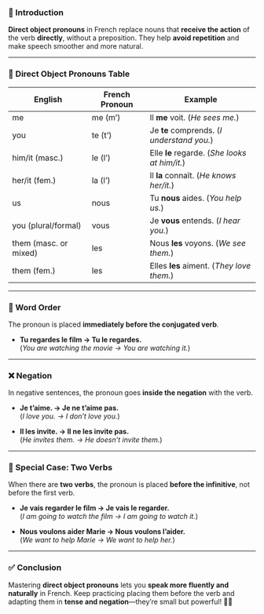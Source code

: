 
### 🎯 Introduction

**Direct object pronouns** in French replace nouns that **receive the action** of the verb **directly**, without a preposition. They help **avoid repetition** and make speech smoother and more natural.

---

### 🔑 Direct Object Pronouns Table

|**English**|**French Pronoun**|**Example**|
|---|---|---|
|me|me (m’)|Il **me** voit. (_He sees me._)|
|you|te (t’)|Je **te** comprends. (_I understand you._)|
|him/it (masc.)|le (l’)|Elle **le** regarde. (_She looks at him/it._)|
|her/it (fem.)|la (l’)|Il **la** connaît. (_He knows her/it._)|
|us|nous|Tu **nous** aides. (_You help us._)|
|you (plural/formal)|vous|Je **vous** entends. (_I hear you._)|
|them (masc. or mixed)|les|Nous **les** voyons. (_We see them._)|
|them (fem.)|les|Elles **les** aiment. (_They love them._)|

---

### 🧩 Word Order

The pronoun is placed **immediately before the conjugated verb**.

- **Tu regardes le film → Tu le regardes.**  
    (_You are watching the movie → You are watching it._)
    

---

### ❌ Negation

In negative sentences, the pronoun goes **inside the negation** with the verb.

- **Je t’aime. → Je ne t’aime pas.**  
    (_I love you. → I don’t love you._)
    
- **Il les invite. → Il ne les invite pas.**  
    (_He invites them. → He doesn’t invite them._)
    

---

### 📌 Special Case: Two Verbs

When there are **two verbs**, the pronoun is placed **before the infinitive**, not before the first verb.

- **Je vais regarder le film → Je vais le regarder.**  
    (_I am going to watch the film → I am going to watch it._)
    
- **Nous voulons aider Marie → Nous voulons l’aider.**  
    (_We want to help Marie → We want to help her._)
    

---

### ✅ Conclusion

Mastering **direct object pronouns** lets you **speak more fluently and naturally** in French. Keep practicing placing them before the verb and adapting them in **tense and negation**—they’re small but powerful! 🎯💬